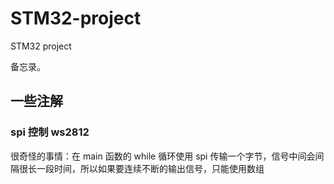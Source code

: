 # STM32-project

STM32 project

备忘录。

## 一些注解

### spi 控制 ws2812

很奇怪的事情：在 main 函数的 while 循环使用 spi 传输一个字节，信号中间会间隔很长一段时间，所以如果要连续不断的输出信号，只能使用数组
